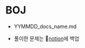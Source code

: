 # BOJ

- YYMMDD_docs_name.md

- 풀이한 문제는 🔗[notion](https://hungry-saurus.notion.site/ed6c39579f3742da8a1f0a3fc6993554?v=48fcd9b10e4a463388a638348197d048)에 백업